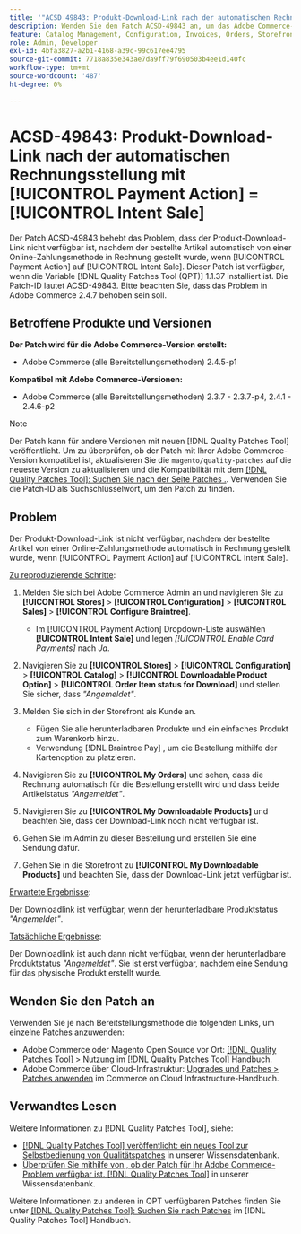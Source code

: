 ```yaml
---
title: '"ACSD 49843: Produkt-Download-Link nach der automatischen Rechnungsstellung mit [!UICONTROL Payment Action] = [!UICONTROL Intent Sale]'''
description: Wenden Sie den Patch ACSD-49843 an, um das Adobe Commerce-Problem zu beheben, bei dem der Produkt-Download-Link nicht verfügbar ist, nachdem der bestellte Artikel automatisch von einer Online-Zahlungsmethode in Rechnung gestellt wurde, wenn [!UICONTROL Payment Action] auf [!UICONTROL Intent Sale].
feature: Catalog Management, Configuration, Invoices, Orders, Storefront
role: Admin, Developer
exl-id: 4bfa3827-a2b1-4168-a39c-99c617ee4795
source-git-commit: 7718a835e343ae7da9ff79f690503b4ee1d140fc
workflow-type: tm+mt
source-wordcount: '487'
ht-degree: 0%

---
```


# ACSD-49843: Produkt-Download-Link nach der automatischen Rechnungsstellung mit [!UICONTROL Payment Action] = [!UICONTROL Intent Sale]

Der Patch ACSD-49843 behebt das Problem, dass der Produkt-Download-Link nicht verfügbar ist, nachdem der bestellte Artikel automatisch von einer Online-Zahlungsmethode in Rechnung gestellt wurde, wenn [!UICONTROL Payment Action] auf [!UICONTROL Intent Sale]. Dieser Patch ist verfügbar, wenn die Variable [!DNL Quality Patches Tool (QPT)] 1.1.37 installiert ist. Die Patch-ID lautet ACSD-49843. Bitte beachten Sie, dass das Problem in Adobe Commerce 2.4.7 behoben sein soll.

## Betroffene Produkte und Versionen

**Der Patch wird für die Adobe Commerce-Version erstellt:**

* Adobe Commerce (alle Bereitstellungsmethoden) 2.4.5-p1

**Kompatibel mit Adobe Commerce-Versionen:**

* Adobe Commerce (alle Bereitstellungsmethoden) 2.3.7 - 2.3.7-p4, 2.4.1 - 2.4.6-p2

>[!NOTE]
>
>Der Patch kann für andere Versionen mit neuen [!DNL Quality Patches Tool] veröffentlicht. Um zu überprüfen, ob der Patch mit Ihrer Adobe Commerce-Version kompatibel ist, aktualisieren Sie die `magento/quality-patches` auf die neueste Version zu aktualisieren und die Kompatibilität mit dem [[!DNL Quality Patches Tool]: Suchen Sie nach der Seite Patches .](https://experienceleague.adobe.com/tools/commerce-quality-patches/index.html). Verwenden Sie die Patch-ID als Suchschlüsselwort, um den Patch zu finden.

## Problem

Der Produkt-Download-Link ist nicht verfügbar, nachdem der bestellte Artikel von einer Online-Zahlungsmethode automatisch in Rechnung gestellt wurde, wenn [!UICONTROL Payment Action] auf [!UICONTROL Intent Sale].

<u>Zu reproduzierende Schritte</u>:

1. Melden Sie sich bei Adobe Commerce Admin an und navigieren Sie zu **[!UICONTROL Stores]** > **[!UICONTROL Configuration]** > **[!UICONTROL Sales]** > **[!UICONTROL Configure Braintree]**.

   * Im [!UICONTROL Payment Action] Dropdown-Liste auswählen **[!UICONTROL Intent Sale]** und legen *[!UICONTROL Enable Card Payments]* nach *Ja*.

1. Navigieren Sie zu **[!UICONTROL Stores]** > **[!UICONTROL Configuration]** > **[!UICONTROL Catalog]** > **[!UICONTROL Downloadable Product Option]** > **[!UICONTROL Order Item status for Download]** und stellen Sie sicher, dass *&quot;Angemeldet&quot;*.
1. Melden Sie sich in der Storefront als Kunde an.

   * Fügen Sie alle herunterladbaren Produkte und ein einfaches Produkt zum Warenkorb hinzu.
   * Verwendung [!DNL Braintree Pay] , um die Bestellung mithilfe der Kartenoption zu platzieren.

1. Navigieren Sie zu **[!UICONTROL My Orders]** und sehen, dass die Rechnung automatisch für die Bestellung erstellt wird und dass beide Artikelstatus *&quot;Angemeldet&quot;*.
1. Navigieren Sie zu **[!UICONTROL My Downloadable Products]** und beachten Sie, dass der Download-Link noch nicht verfügbar ist.
1. Gehen Sie im Admin zu dieser Bestellung und erstellen Sie eine Sendung dafür.
1. Gehen Sie in die Storefront zu **[!UICONTROL My Downloadable Products]** und beachten Sie, dass der Download-Link jetzt verfügbar ist.

<u>Erwartete Ergebnisse</u>:

Der Downloadlink ist verfügbar, wenn der herunterladbare Produktstatus *&quot;Angemeldet&quot;*.

<u>Tatsächliche Ergebnisse</u>:

Der Downloadlink ist auch dann nicht verfügbar, wenn der herunterladbare Produktstatus *&quot;Angemeldet&quot;*. Sie ist erst verfügbar, nachdem eine Sendung für das physische Produkt erstellt wurde.

## Wenden Sie den Patch an

Verwenden Sie je nach Bereitstellungsmethode die folgenden Links, um einzelne Patches anzuwenden:

* Adobe Commerce oder Magento Open Source vor Ort: [[!DNL Quality Patches Tool] > Nutzung](https://experienceleague.adobe.com/docs/commerce-operations/tools/quality-patches-tool/usage.html) im [!DNL Quality Patches Tool] Handbuch.
* Adobe Commerce über Cloud-Infrastruktur: [Upgrades und Patches > Patches anwenden](https://experienceleague.adobe.com/docs/commerce-cloud-service/user-guide/develop/upgrade/apply-patches.html) im Commerce on Cloud Infrastructure-Handbuch.

## Verwandtes Lesen

Weitere Informationen zu [!DNL Quality Patches Tool], siehe:

* [[!DNL Quality Patches Tool] veröffentlicht: ein neues Tool zur Selbstbedienung von Qualitätspatches](/help/announcements/adobe-commerce-announcements/magento-quality-patches-released-new-tool-to-self-serve-quality-patches.md) in unserer Wissensdatenbank.
* [Überprüfen Sie mithilfe von , ob der Patch für Ihr Adobe Commerce-Problem verfügbar ist. [!DNL Quality Patches Tool]](/help/support-tools/patches-available-in-qpt-tool/check-patch-for-magento-issue-with-magento-quality-patches.md) in unserer Wissensdatenbank.

Weitere Informationen zu anderen in QPT verfügbaren Patches finden Sie unter [[!DNL Quality Patches Tool]: Suchen Sie nach Patches](https://experienceleague.adobe.com/tools/commerce-quality-patches/index.html) im [!DNL Quality Patches Tool] Handbuch.
